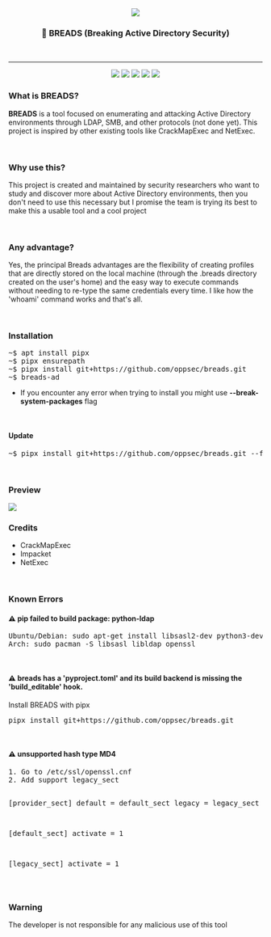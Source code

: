 <div align="center">
<img src="https://i.imgur.com/xV6HY67.jpeg">

<h3> 🍞 BREADS (Breaking Active Directory Security) </h3>
<br>

___

<img src="https://img.shields.io/github/license/oppsec/breads?color=blue&logo=github&style=for-the-badge">
<img src="https://img.shields.io/github/issues/oppsec/breads?color=blue&logo=github&style=for-the-badge">
<img src="https://img.shields.io/github/stars/oppsec/breads?color=blue&logo=github&style=for-the-badge">
<img src="https://img.shields.io/github/forks/oppsec/breads?color=blue&logo=github&style=for-the-badge">
<img src="https://img.shields.io/github/languages/code-size/oppsec/breads?color=blue&logo=github&style=for-the-badge">

</div>

<h3> What is BREADS? </h3>
<p> <b>BREADS</b> is a tool focused on enumerating and attacking Active Directory environments through LDAP, SMB, and other protocols (not done yet). This project is inspired by other existing tools like CrackMapExec and NetExec. </p>

<br>

<h3> Why use this? </h3>
<p> This project is created and maintained by security researchers who want to study and discover more about Active Directory environments, then you don't need to use this necessary but I promise the team is trying its best to make this a usable tool and a cool project </p>

<br>

<h3> Any advantage? </h3>
<p> Yes, the principal Breads advantages are the flexibility of creating profiles that are directly stored on the local machine (through the .breads directory created on the user's home) and the easy way to execute commands without needing to re-type the same credentials every time. I like how the 'whoami' command works and that's all. </p>

<br>

<h3> Installation </h3>
<pre>
~$ apt install pipx
~$ pipx ensurepath
~$ pipx install git+https://github.com/oppsec/breads.git
~$ breads-ad
</pre>

- If you encounter any error when trying to install you might use <b>--break-system-packages</b> flag

<br>

<h4> Update </h4>
<pre>
~$ pipx install git+https://github.com/oppsec/breads.git --force
</pre>

<br>

<h3> Preview </h3>
<img src="https://i.imgur.com/Ibr5V9V.jpeg">

<h3> Credits </h3>
<ul>
    <li>CrackMapExec</li>
    <li>Impacket</li>
    <li>NetExec</li>
</ul>

<br>

<h3> Known Errors </h3>
<h4> ⚠️ pip failed to build package: python-ldap </h4>
<pre>
Ubuntu/Debian: sudo apt-get install libsasl2-dev python3-dev libldap2-dev libssl-dev
Arch: sudo pacman -S libsasl libldap openssl
</pre>

<br>

<h4> ⚠️ breads has a 'pyproject.toml' and its build backend is missing the 'build_editable' hook. </h4>
Install BREADS with pipx
<pre>
pipx install git+https://github.com/oppsec/breads.git
</pre>

<br>

<h4> ⚠️ unsupported hash type MD4  </h4>
<pre>
1. Go to /etc/ssl/openssl.cnf
2. Add support legacy_sect

[provider_sect]
default = default_sect
legacy = legacy_sect

[default_sect]
activate = 1

[legacy_sect]
activate = 1
</pre>

<br>

<h3> Warning </h3>
<p> The developer is not responsible for any malicious use of this tool </p>
